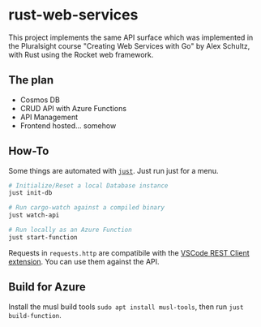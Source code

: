 # rust-web-services

This project implements the same API surface which was implemented in the Pluralsight course "Creating Web Services with Go" by Alex Schultz, with Rust using the Rocket web framework.

## The plan

- Cosmos DB
- CRUD API with Azure Functions
- API Management
- Frontend hosted... somehow

## How-To

Some things are automated with [`just`](https://github.com/casey/just#what-are-the-idiosyncrasies-of-make-that-just-avoids). Just run just for a menu.

```sh
# Initialize/Reset a local Database instance
just init-db

# Run cargo-watch against a compiled binary
just watch-api

# Run locally as an Azure Function
just start-function
```

Requests in `requests.http` are compatibile with the [VSCode REST Client extension](https://marketplace.visualstudio.com/items?itemName=humao.rest-client). You can use them against the API.

## Build for Azure

Install the musl build tools `sudo apt install musl-tools`, then run `just build-function`.